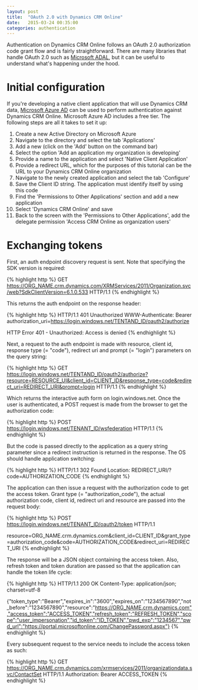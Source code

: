 ```yaml
---
layout: post
title:  "OAuth 2.0 with Dynamics CRM Online"
date:   2015-03-24 00:35:00
categories: authentication
---
```

Authentication on Dynamics CRM Online follows an OAuth 2.0 authorization code grant flow and is fairly straightforward. There are many libraries that handle OAuth 2.0 such as <a href="https://msdn.microsoft.com/en-us/library/azure/dn151135.aspx" target="_blank">Microsoft ADAL</a>, but it can be useful to understand what's happening under the hood.

# Initial configuration #

If you're developing a native client application that will use Dynamics CRM data, <a href="http://azure.microsoft.com/en-us/pricing/details/active-directory/" target="_blank">Microsoft Azure AD</a> can be used to perform authentication against Dynamics CRM Online. Microsoft Azure AD includes a free tier. The following steps are all it takes to set it up:

1. Create a new Active Directory on Microsoft Azure
1. Navigate to the directory and select the tab 'Applications'
1. Add a new (click on the 'Add' button on the command bar)
1. Select the option 'Add an application my organization is developing'
1. Provide a name to the application and select 'Native Client Application'
1. Provide a redirect URL, which for the purposes of this tutorial can be the URL to your Dynamics CRM Online organization
1. Navigate to the newly created application and select the tab 'Configure'
1. Save the Client ID string. The application must identify itself by using this code
1. Find the 'Permissions to Other Applications' section and add a new application
1. Select 'Dynamics CRM Online' and save
1. Back to the screen with the 'Permissions to Other Applications', add the delegate permission 'Access CRM Online as organization users'

# Exchanging tokens #

First, an auth endpoint discovery request is sent. Note that specifying the SDK version is required:

{% highlight http %}
GET https://ORG_NAME.crm.dynamics.com/XRMServices/2011/Organization.svc/web?SdkClientVersion=6.1.0.533 HTTP/1.1
{% endhighlight %}

This returns the auth endpoint on the response header:

{% highlight http %}
HTTP/1.1 401 Unauthorized
WWW-Authenticate: Bearer authorization_uri=https://login.windows.net/TENTAND_ID/oauth2/authorize

HTTP Error 401 - Unauthorized: Access is denied
{% endhighlight %}

Next, a request to the auth endpoint is made with resource, client id, response type (= "code"), redirect uri and prompt (= "login") parameters on the query string:

{% highlight http %}
GET https://login.windows.net/TENTAND_ID/oauth2/authorize?resource=RESOURCE_UI&client_id=CLIENT_ID&response_type=code&redirect_uri=REDIRECT_URI&prompt=login HTTP/1.1
{% endhighlight %}

Which returns the interactive auth form on login.windows.net. Once the user is authenticated, a POST request is made from the browser to get the authorization code:

{% highlight http %}
POST https://login.windows.net/TENANT_ID/wsfederation HTTP/1.1
{% endhighlight %}

But the code is passed directly to the application as a query string parameter since a redirect instruction is returned in the response. The OS should handle application switching:

{% highlight http %}
HTTP/1.1 302 Found
Location: REDIRECT_URI/?code=AUTHORIZATION_CODE
{% endhighlight %}

The application can then issue a request with the authorization code to get the access token. Grant type (= "authorization_code"), the actual authorization code, client id, redirect uri and resource are passed into the request body:

{% highlight http %}
POST https://login.windows.net/TENANT_ID/oauth2/token HTTP/1.1

resource=ORG_NAME.crm.dynamics.com&client_id=CLIENT_ID&grant_type=authorization_code&code=AUTHORIZATION_CODE&redirect_uri=REDIRECT_URI
{% endhighlight %}

The response will be a JSON object containing the access token. Also, refresh token and token duration are passed so that the application can handle the token life cycle:

{% highlight http %}
HTTP/1.1 200 OK
Content-Type: application/json; charset=utf-8

{"token_type":"Bearer","expires_in":"3600","expires_on":"1234567890","not_before":"1234567890","resource":"https://ORG_NAME.crm.dynamics.com","access_token":"ACCESS_TOKEN","refresh_token":"REFRESH_TOKEN","scope":"user_impersonation","id_token":"ID_TOKEN","pwd_exp":"1234567","pwd_url":"https://portal.microsoftonline.com/ChangePassword.aspx"}
{% endhighlight %}

Every subsequent request to the service needs to include the access token as such:

{% highlight http %}
GET https://ORG_NAME.crm.dynamics.com/xrmservices/2011/organizationdata.svc/ContactSet HTTP/1.1
Authorization: Bearer ACCESS_TOKEN
{% endhighlight %}
